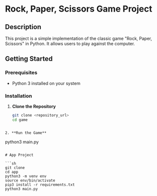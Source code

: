 # Rock, Paper, Scissors Game Project

## Description

This project is a simple implementation of the classic game "Rock, Paper, Scissors" in Python. It allows users to play against the computer.

## Getting Started

### Prerequisites

- Python 3 installed on your system

### Installation

1. **Clone the Repository**

   ```sh
   git clone <repository_url>
   cd game
```

2. **Run the Game**

   ```
   python3 main.py
```

# App Project

```sh
git clone
cd app
python3 -m venv env
source env/bin/activate
pip3 install -r requirements.txt
python3 main.py
```

